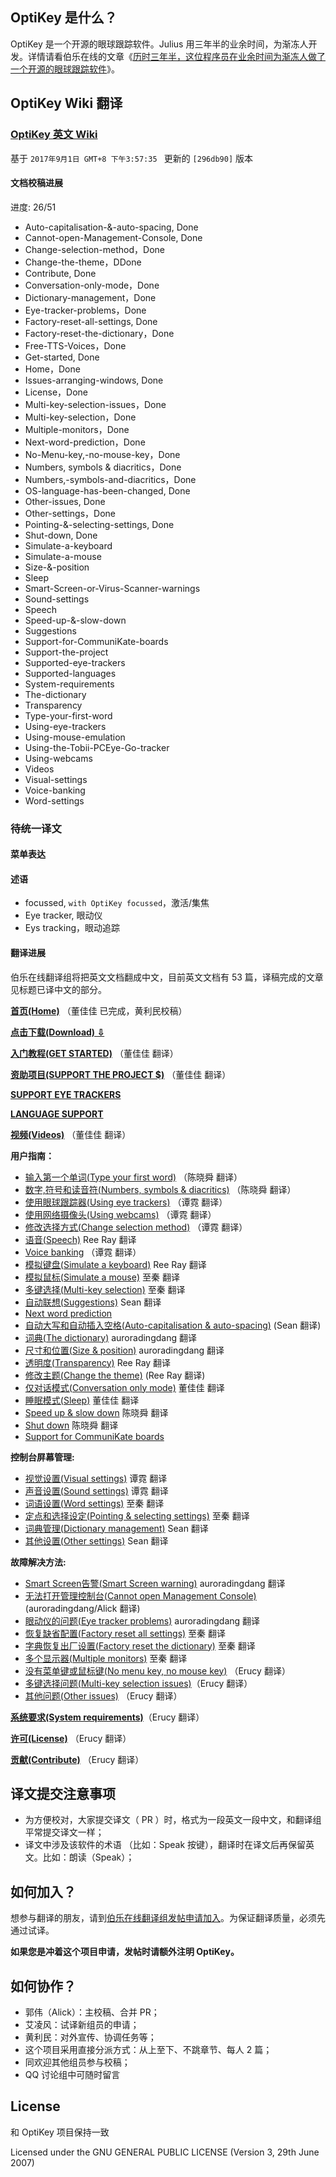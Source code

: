 ## OptiKey 是什么？

OptiKey 是一个开源的眼球跟踪软件。Julius 用三年半的业余时间，为渐冻人开发。详情请看伯乐在线的文章《[历时三年半，这位程序员在业余时间为渐冻人做了一个开源的眼球跟踪软件](http://blog.jobbole.com/88485/)》。

## OptiKey Wiki 翻译
### [OptiKey 英文 Wiki](https://github.com/JuliusSweetland/OptiKey/wiki)

基于 ``2017年9月1日 GMT+8 下午3:57:35 `` 更新的 ``[296db90]`` 版本

#### 文档校稿进展

进度: 26/51

* Auto-capitalisation-&-auto-spacing, Done
* Cannot-open-Management-Console, Done
* Change-selection-method，Done
* Change-the-theme，DDone
* Contribute, Done
* Conversation-only-mode，Done
* Dictionary-management，Done
* Eye-tracker-problems，Done
* Factory-reset-all-settings, Done
* Factory-reset-the-dictionary，Done
* Free-TTS-Voices，Done
* Get-started, Done
* Home，Done
* Issues-arranging-windows, Done
* License，Done
* Multi-key-selection-issues，Done
* Multi-key-selection，Done
* Multiple-monitors，Done
* Next-word-prediction，Done
* No-Menu-key,-no-mouse-key，Done
* Numbers, symbols & diacritics，Done
* Numbers,-symbols-and-diacritics，Done
* OS-language-has-been-changed, Done
* Other-issues, Done
* Other-settings，Done
* Pointing-&-selecting-settings, Done
* Shut-down, Done
* Simulate-a-keyboard
* Simulate-a-mouse
* Size-&-position
* Sleep
* Smart-Screen-or-Virus-Scanner-warnings
* Sound-settings
* Speech
* Speed-up-&-slow-down
* Suggestions
* Support-for-CommuniKate-boards
* Support-the-project
* Supported-eye-trackers
* Supported-languages
* System-requirements
* The-dictionary
* Transparency
* Type-your-first-word
* Using-eye-trackers
* Using-mouse-emulation
* Using-the-Tobii-PCEye-Go-tracker
* Using-webcams
* Videos
* Visual-settings
* Voice-banking
* Word-settings

### 待统一译文

#### 菜单表达

#### 述语
* focussed, ``with OptiKey focussed``，激活/集焦
* Eye tracker, 眼动仪
* Eys tracking，眼动追踪

#### 翻译进展

伯乐在线翻译组将把英文文档翻成中文，目前英文文档有 53 篇，译稿完成的文章见标题已译中文的部分。

**[首页(Home)](https://github.com/jobbole/OptiKeyWiki-ZH/blob/master/%E9%A6%96%E9%A1%B5.md)** （董佳佳 已完成，黄利民校稿）

**[点击下载(Download) ⇩](https://github.com/JuliusSweetland/OptiKey/releases/download/v2.0.7/OptiKeySetup-2.0.7.exe)**

**[入门教程(GET STARTED)](https://github.com/JuliusSweetland/OptiKey/wiki/Get-Started)** （董佳佳 翻译）

**[资助项目(SUPPORT THE PROJECT $)](https://github.com/JuliusSweetland/OptiKey/wiki/Support-the-project)** （董佳佳 翻译）

**[SUPPORT EYE TRACKERS](https://github.com/OptiKey/OptiKey/wiki/Supported-eye-trackers)**

**[LANGUAGE SUPPORT](https://github.com/OptiKey/OptiKey/wiki/Supported-languages)**

**[视频(Videos)](https://github.com/JuliusSweetland/OptiKey/wiki/Videos)** （董佳佳 翻译）


**用户指南：**

*   [输入第一个单词(Type your first word)](https://github.com/JuliusSweetland/OptiKey/wiki/Type-your-first-word) （陈晓舜 翻译）
*   [数字,符号和读音符(Numbers, symbols &amp; diacritics)](https://github.com/JuliusSweetland/OptiKey/wiki/Numbers,-symbols-and-diacritics) （陈晓舜 翻译）
*   [使用眼球跟踪器(Using eye trackers)](https://github.com/JuliusSweetland/OptiKey/wiki/Using-eye-trackers) （谭霓 翻译）
*   [使用网络摄像头(Using webcams)](https://github.com/JuliusSweetland/OptiKey/wiki/Using-webcams) （谭霓 翻译）
*   [修改选择方式(Change selection method)](https://github.com/JuliusSweetland/OptiKey/wiki/Change-selection-method) （谭霓 翻译）
*   [语音(Speech)](https://github.com/JuliusSweetland/OptiKey/wiki/Speech) Ree Ray  翻译
*   [Voice banking](https://github.com/JuliusSweetland/OptiKey/wiki/Voice-banking) （谭霓 翻译）
*   [模拟键盘(Simulate a keyboard)](https://github.com/JuliusSweetland/OptiKey/wiki/Simulate-a-keyboard) Ree Ray 翻译
*   [模拟鼠标(Simulate a mouse)](https://github.com/JuliusSweetland/OptiKey/wiki/Simulate-a-mouse) 至秦 翻译
*   [多键选择(Multi-key selection)](https://github.com/JuliusSweetland/OptiKey/wiki/Multi-key-selection) 至秦 翻译
*   [自动联想(Suggestions)](https://github.com/JuliusSweetland/OptiKey/wiki/Suggestions)  Sean 翻译
*   [Next word prediction](https://github.com/OptiKey/OptiKey/wiki/Next-word-prediction)
*   [自动大写和自动插入空格(Auto-capitalisation &amp; auto-spacing)](https://github.com/JuliusSweetland/OptiKey/wiki/Auto-capitalisation-&amp;-auto-spacing)  (Sean 翻译)
*   [词典(The dictionary)](https://github.com/JuliusSweetland/OptiKey/wiki/The-dictionary) auroradingdang 翻译
*   [尺寸和位置(Size &amp; position)](https://github.com/JuliusSweetland/OptiKey/wiki/Size-&amp;-position) auroradingdang 翻译
*   [透明度(Transparency)](https://github.com/JuliusSweetland/OptiKey/wiki/Transparency) Ree Ray 翻译
*   [修改主题(Change the theme)](https://github.com/JuliusSweetland/OptiKey/wiki/Change-the-theme) (Ree Ray 翻译)
*   [仅对话模式(Conversation only mode)](https://github.com/JuliusSweetland/OptiKey/wiki/Conversation-only-mode) 董佳佳 翻译
*   [睡眠模式(Sleep)](https://github.com/JuliusSweetland/OptiKey/wiki/Sleep) 董佳佳 翻译
*   [Speed up &amp; slow down](https://github.com/JuliusSweetland/OptiKey/wiki/Speed-up-&amp;-slow-down) 陈晓舜 翻译
*   [Shut down](https://github.com/JuliusSweetland/OptiKey/wiki/Shut-down) 陈晓舜 翻译
*   [Support for CommuniKate boards](https://github.com/OptiKey/OptiKey/wiki/Support-for-CommuniKate-boards)

**控制台屏幕管理:**

*   [视觉设置(Visual settings)](https://github.com/JuliusSweetland/OptiKey/wiki/Visual-settings) 谭霓 翻译
*   [声音设置(Sound settings)](https://github.com/JuliusSweetland/OptiKey/wiki/Sound-settings) 谭霓 翻译
*   [词语设置(Word settings)](https://github.com/JuliusSweetland/OptiKey/wiki/Word-settings) 至秦 翻译
*   [定点和选择设定(Pointing &amp; selecting settings)](https://github.com/JuliusSweetland/OptiKey/wiki/Pointing-&amp;-selecting-settings) 至秦 翻译
*   [词典管理(Dictionary management)](https://github.com/JuliusSweetland/OptiKey/wiki/Dictionary-management) Sean 翻译
*   [其他设置(Other settings)](https://github.com/JuliusSweetland/OptiKey/wiki/Other-settings) Sean 翻译

**故障解决方法:**

*   [Smart Screen告警(Smart Screen warning)](https://github.com/JuliusSweetland/OptiKey/wiki/Smart-Screen-warning) auroradingdang 翻译
*   [无法打开管理控制台(Cannot open Management Console)](https://github.com/JuliusSweetland/OptiKey/wiki/Cannot-open-Management-Console) (auroradingdang/Alick 翻译)
*   [眼动仪的问题(Eye tracker problems)](https://github.com/JuliusSweetland/OptiKey/wiki/Eye-tracker-problems) auroradingdang 翻译
*   [恢复缺省配置(Factory reset all settings)](https://github.com/JuliusSweetland/OptiKey/wiki/Factory-reset-all-settings) 至秦 翻译
*   [字典恢复出厂设置(Factory reset the dictionary)](https://github.com/JuliusSweetland/OptiKey/wiki/Factory-reset-the-dictionary) 至秦 翻译
*   [多个显示器(Multiple monitors)](https://github.com/JuliusSweetland/OptiKey/wiki/Multiple-monitors) 至秦 翻译
*   [没有菜单键或鼠标键(No menu key, no mouse key)](https://github.com/JuliusSweetland/OptiKey/wiki/No-Menu-key,-no-mouse-key) （Erucy 翻译）
*   [多键选择问题(Multi-key selection issues)](https://github.com/JuliusSweetland/OptiKey/wiki/Multi-key-selection-issues)（Erucy 翻译）
*   [其他问题(Other issues)](https://github.com/JuliusSweetland/OptiKey/wiki/Other-issues) （Erucy 翻译）

**[系统要求(System requirements)](https://github.com/JuliusSweetland/OptiKey/wiki/System-requirements)**（Erucy 翻译）

**[许可(License)](https://github.com/JuliusSweetland/OptiKey/wiki/License)** （Erucy 翻译）

**[贡献(Contribute)](https://github.com/JuliusSweetland/OptiKey/wiki/Contribute)** （Erucy 翻译）


## 译文提交注意事项
* 为方便校对，大家提交译文（ PR ）时，格式为一段英文一段中文，和翻译组平常提交译文一样；
* 译文中涉及该软件的术语 （比如：Speak 按键），翻译时在译文后再保留英文。比如：朗读（Speak）；

## 如何加入？
想参与翻译的朋友，请到[伯乐在线翻译组发帖申请加入](http://group.jobbole.com/category/feedback/trans-team/)。为保证翻译质量，必须先通过试译。

**如果您是冲着这个项目申请，发帖时请额外注明 OptiKey。**

## 如何协作？
+ 郭伟（Alick）：主校稿、合并 PR；
+ 艾凌风：试译新组员的申请；
+ 黄利民：对外宣传、协调任务等；
+ 这个项目采用直接分派方式：从上至下、不跳章节、每人 2 篇；
+ 同欢迎其他组员参与校稿；
+ QQ 讨论组中可随时留言

## License
和 OptiKey 项目保持一致

Licensed under the GNU GENERAL PUBLIC LICENSE (Version 3, 29th June 2007)
